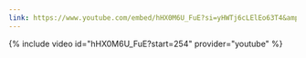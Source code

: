 ```yaml
---
link: https://www.youtube.com/embed/hHX0M6U_FuE?si=yHWTj6cLElEo63T4&amp;start=254
---  
```

{% include video id="hHX0M6U_FuE?start=254" provider="youtube" %}

